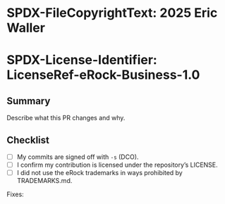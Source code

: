 # SPDX-FileCopyrightText: 2025 Eric Waller
# SPDX-License-Identifier: LicenseRef-eRock-Business-1.0

## Summary
Describe what this PR changes and why.

## Checklist
- [ ] My commits are signed off with `-s` (DCO).
- [ ] I confirm my contribution is licensed under the repository’s LICENSE.
- [ ] I did not use the eRock trademarks in ways prohibited by TRADEMARKS.md.

Fixes:
